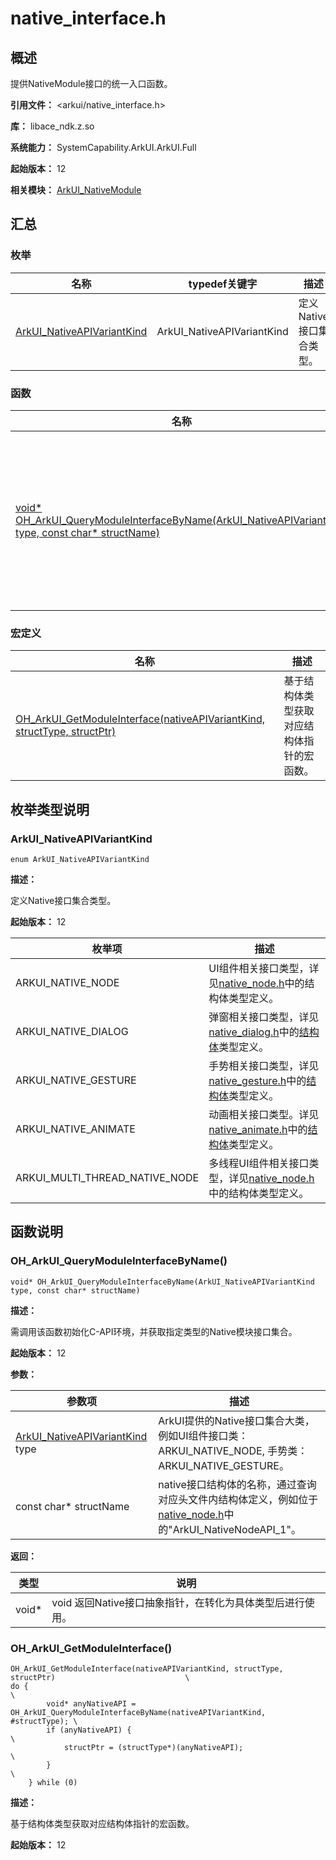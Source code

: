 # native_interface.h
<!--Kit: ArkUI-->
<!--Subsystem: ArkUI-->
<!--Owner: @xiang-shouxing-->
<!--Designer: @xiang-shouxing-->
<!--Tester: @sally__-->
<!--Adviser: @HelloCrease-->

## 概述

提供NativeModule接口的统一入口函数。

**引用文件：** <arkui/native_interface.h>

**库：** libace_ndk.z.so

**系统能力：** SystemCapability.ArkUI.ArkUI.Full

**起始版本：** 12

**相关模块：** [ArkUI_NativeModule](capi-arkui-nativemodule.md)

## 汇总

### 枚举

| 名称 | typedef关键字 | 描述 |
| -- | -- | -- |
| [ArkUI_NativeAPIVariantKind](#arkui_nativeapivariantkind) | ArkUI_NativeAPIVariantKind | 定义Native接口集合类型。 |

### 函数

| 名称  | 描述   |
|--------------|-----------|
| [void* OH_ArkUI_QueryModuleInterfaceByName(ArkUI_NativeAPIVariantKind type, const char* structName)](#oh_arkui_querymoduleinterfacebyname)        | 需调用该函数初始化C-API环境，并获取指定类型的Native模块接口集合。 |

### 宏定义

| 名称  | 描述   |
|--------------|-----------|
| [OH_ArkUI_GetModuleInterface(nativeAPIVariantKind, structType, structPtr)](#oh_arkui_getmoduleinterface)      | 基于结构体类型获取对应结构体指针的宏函数。 |

## 枚举类型说明

### ArkUI_NativeAPIVariantKind

```
enum ArkUI_NativeAPIVariantKind
```

**描述：**


定义Native接口集合类型。

**起始版本：** 12

| 枚举项 | 描述 |
| -- | -- |
| ARKUI_NATIVE_NODE | UI组件相关接口类型，详见[native_node.h](./capi-native-node-h.md)中的结构体类型定义。 |
| ARKUI_NATIVE_DIALOG | 弹窗相关接口类型，详见[native_dialog.h](./capi-native-dialog-h.md)中的[结构体](capi-native-dialog-h.md#结构体)类型定义。 |
| ARKUI_NATIVE_GESTURE | 手势相关接口类型，详见[native_gesture.h](./capi-native-gesture-h.md)中的[结构体](capi-native-gesture-h.md#结构体)类型定义。 |
| ARKUI_NATIVE_ANIMATE | 动画相关接口类型。详见[native_animate.h](./capi-native-animate-h.md)中的[结构体](capi-native-animate-h.md#结构体)类型定义。 |
| ARKUI_MULTI_THREAD_NATIVE_NODE | 多线程UI组件相关接口类型，详见[native_node.h](./capi-native-node-h.md)中的结构体类型定义。 |


## 函数说明

### OH_ArkUI_QueryModuleInterfaceByName()

```
void* OH_ArkUI_QueryModuleInterfaceByName(ArkUI_NativeAPIVariantKind type, const char* structName)
```

**描述：**


需调用该函数初始化C-API环境，并获取指定类型的Native模块接口集合。

**起始版本：** 12


**参数：**

| 参数项 | 描述 |
| -- | -- |
| [ArkUI_NativeAPIVariantKind](capi-native-interface-h.md#arkui_nativeapivariantkind) type | ArkUI提供的Native接口集合大类，例如UI组件接口类：ARKUI_NATIVE_NODE, 手势类：ARKUI_NATIVE_GESTURE。 |
| const char* structName | native接口结构体的名称，通过查询对应头文件内结构体定义，例如位于[native_node.h](./capi-native-node-h.md)中的"ArkUI_NativeNodeAPI_1"。 |

**返回：**

| 类型 | 说明 |
| -- | -- |
| void* | void 返回Native接口抽象指针，在转化为具体类型后进行使用。 |

### OH_ArkUI_GetModuleInterface()

```
OH_ArkUI_GetModuleInterface(nativeAPIVariantKind, structType, structPtr)                             \
do {                                                                                                 \
        void* anyNativeAPI = OH_ArkUI_QueryModuleInterfaceByName(nativeAPIVariantKind, #structType); \
        if (anyNativeAPI) {                                                                          \
            structPtr = (structType*)(anyNativeAPI);                                                 \
        }                                                                                            \
    } while (0)                                                                      
```

**描述：**


基于结构体类型获取对应结构体指针的宏函数。

**起始版本：** 12


